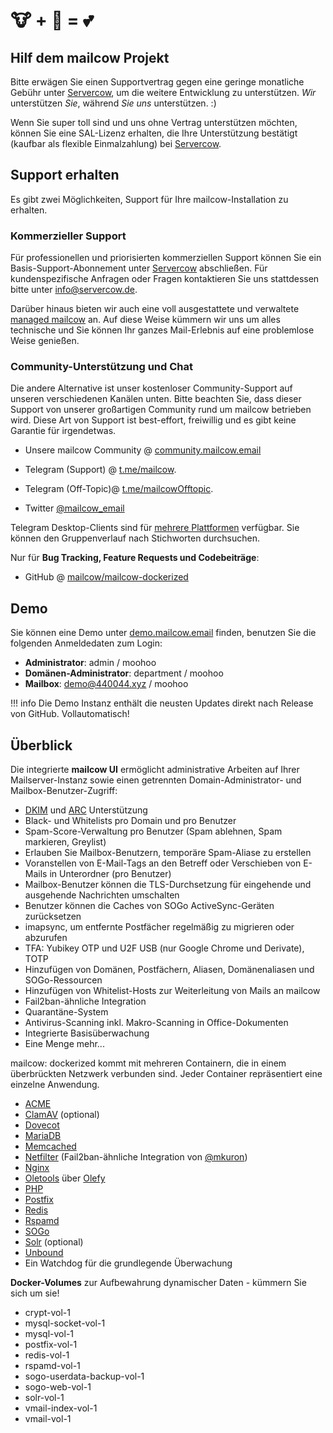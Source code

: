 # 🐮 + 🐋 = 💕

## Hilf dem mailcow Projekt

Bitte erwägen Sie einen Supportvertrag gegen eine geringe monatliche Gebühr unter [Servercow](https://www.servercow.de/mailcow?#support), um die weitere Entwicklung zu unterstützen. _Wir_ unterstützen _Sie_, während _Sie_ _uns_ unterstützen. :)

Wenn Sie super toll sind und uns ohne Vertrag unterstützen möchten, können Sie eine SAL-Lizenz erhalten, die Ihre Unterstützung bestätigt (kaufbar als flexible Einmalzahlung) bei [Servercow](https://www.servercow.de/mailcow#sal).

## Support erhalten

Es gibt zwei Möglichkeiten, Support für Ihre mailcow-Installation zu erhalten.

### Kommerzieller Support

Für professionellen und priorisierten kommerziellen Support können Sie ein Basis-Support-Abonnement unter [Servercow](https://www.servercow.de/mailcow#support) abschließen. Für kundenspezifische Anfragen oder Fragen kontaktieren Sie uns stattdessen bitte unter [info@servercow.de](mailto:info@servercow.de).

Darüber hinaus bieten wir auch eine voll ausgestattete und verwaltete [managed mailcow](https://www.servercow.de/mailcow#managed) an. Auf diese Weise kümmern wir uns um alles technische und Sie können Ihr ganzes Mail-Erlebnis auf eine problemlose Weise genießen.

### Community-Unterstützung und Chat

Die andere Alternative ist unser kostenloser Community-Support auf unseren verschiedenen Kanälen unten. Bitte beachten Sie, dass dieser Support von unserer großartigen Community rund um mailcow betrieben wird. Diese Art von Support ist best-effort, freiwillig und es gibt keine Garantie für irgendetwas.

- Unsere mailcow Community @ [community.mailcow.email](https://community.mailcow.email)

- Telegram (Support) @ [t.me/mailcow](https://t.me/mailcow).

- Telegram (Off-Topic)@ [t.me/mailcowOfftopic](https://t.me/mailcowOfftopic).

- Twitter [@mailcow_email](https://twitter.com/mailcow_email)

Telegram Desktop-Clients sind für [mehrere Plattformen](https://desktop.telegram.org) verfügbar. Sie können den Gruppenverlauf nach Stichworten durchsuchen.

Nur für **Bug Tracking, Feature Requests und Codebeiträge**:

- GitHub @ [mailcow/mailcow-dockerized](https://github.com/mailcow/mailcow-dockerized)

## Demo

Sie können eine Demo unter [demo.mailcow.email](https://demo.mailcow.email) finden, benutzen Sie die folgenden Anmeldedaten zum Login:

- **Administrator**: admin / moohoo
- **Domänen-Administrator**: department / moohoo
- **Mailbox**: demo@440044.xyz / moohoo

!!! info
	Die Demo Instanz enthält die neusten Updates direkt nach Release von GitHub. Vollautomatisch!

## Überblick

Die integrierte **mailcow UI** ermöglicht administrative Arbeiten auf Ihrer Mailserver-Instanz sowie einen getrennten Domain-Administrator- und Mailbox-Benutzer-Zugriff:

- [DKIM](http://dkim.org) und [ARC](http://arc-spec.org/) Unterstützung
- Black- und Whitelists pro Domain und pro Benutzer
- Spam-Score-Verwaltung pro Benutzer (Spam ablehnen, Spam markieren, Greylist)
- Erlauben Sie Mailbox-Benutzern, temporäre Spam-Aliase zu erstellen
- Voranstellen von E-Mail-Tags an den Betreff oder Verschieben von E-Mails in Unterordner (pro Benutzer)
- Mailbox-Benutzer können die TLS-Durchsetzung für eingehende und ausgehende Nachrichten umschalten
- Benutzer können die Caches von SOGo ActiveSync-Geräten zurücksetzen
- imapsync, um entfernte Postfächer regelmäßig zu migrieren oder abzurufen
- TFA: Yubikey OTP und U2F USB (nur Google Chrome und Derivate), TOTP
- Hinzufügen von Domänen, Postfächern, Aliasen, Domänenaliasen und SOGo-Ressourcen
- Hinzufügen von Whitelist-Hosts zur Weiterleitung von Mails an mailcow
- Fail2ban-ähnliche Integration
- Quarantäne-System
- Antivirus-Scanning inkl. Makro-Scanning in Office-Dokumenten
- Integrierte Basisüberwachung
- Eine Menge mehr...

mailcow: dockerized kommt mit mehreren Containern, die in einem überbrückten Netzwerk verbunden sind.
Jeder Container repräsentiert eine einzelne Anwendung.

- [ACME](https://letsencrypt.org/)
- [ClamAV](https://www.clamav.net/) (optional)
- [Dovecot](https://www.dovecot.org/)
- [MariaDB](https://mariadb.org/)
- [Memcached](https://www.memcached.org/)
- [Netfilter](https://www.netfilter.org/) (Fail2ban-ähnliche Integration von [@mkuron](https://github.com/mkuron))
- [Nginx](https://nginx.org/)
- [Oletools](https://github.com/decalage2/oletools) über [Olefy](https://github.com/HeinleinSupport/olefy)
- [PHP](https://php.net/)
- [Postfix](http://www.postfix.org/)
- [Redis](https://redis.io/)
- [Rspamd](https://www.rspamd.com/)
- [SOGo](https://sogo.nu/)
- [Solr](https://solr.apache.org/) (optional)
- [Unbound](https://unbound.net/)
- Ein Watchdog für die grundlegende Überwachung

**Docker-Volumes** zur Aufbewahrung dynamischer Daten - kümmern Sie sich um sie!

- crypt-vol-1
- mysql-socket-vol-1
- mysql-vol-1
- postfix-vol-1
- redis-vol-1
- rspamd-vol-1
- sogo-userdata-backup-vol-1
- sogo-web-vol-1
- solr-vol-1
- vmail-index-vol-1
- vmail-vol-1
